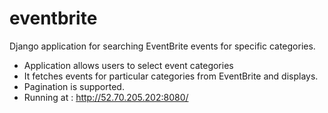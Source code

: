 # eventbrite

Django application for searching EventBrite events for specific categories.

- Application allows users to select event categories
- It fetches events for particular categories from EventBrite and displays.
- Pagination is supported.
- Running at : http://52.70.205.202:8080/ 
